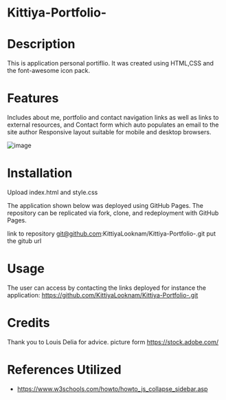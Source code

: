 # Kittiya-Portfolio-

# Description

 This is application personal portiflio. It was created using HTML,CSS and the font-awesome icon pack.

# Features 

Includes about me, portfolio and contact navigation links as well as links to external resources, and Contact form which auto populates an email to the site author
Responsive layout suitable for mobile and desktop browsers.

![image](https://github.com/KittiyaLooknam/Kittiya-Portfolio-/assets/149645563/eb4f5d38-0881-40c0-ba6c-ab15abb13180)





# Installation

Upload index.html and style.css 

The application shown below was deployed using GitHub Pages. The repository can be replicated via fork, clone, and redeployment with GitHub Pages.

link to repository git@github.com:KittiyaLooknam/Kittiya-Portfolio-.git put the gitub url 

# Usage

The user can access by contacting the links deployed for instance the application: https://github.com/KittiyaLooknam/Kittiya-Portfolio-.git


# Credits 
Thank you to Louis Delia for advice.
picture form https://stock.adobe.com/


# References Utilized
- https://www.w3schools.com/howto/howto_js_collapse_sidebar.asp
